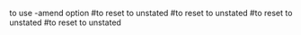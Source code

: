 to use -amend option
#to reset to unstated
#to reset to unstated
#to reset to unstated
#to reset to unstated
